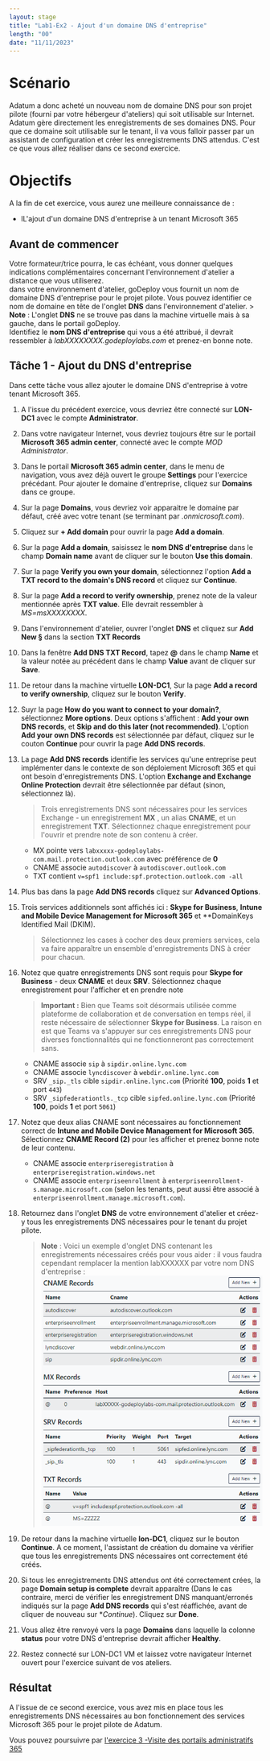 ```yaml
---
layout: stage
title: "Lab1-Ex2 - Ajout d'un domaine DNS d'entreprise"
length: "00"
date: "11/11/2023"
---
```

# Scénario
Adatum a donc acheté un nouveau nom de domaine DNS pour son projet pilote (fourni par votre hébergeur d'ateliers) qui soit utilisable sur Internet.
Adatum gère directement les enregistrements de ses domaines DNS. Pour que ce domaine soit utilisable sur le tenant, il va vous falloir passer par un assistant de configuration et créer les enregistrements DNS attendus. C'est ce que vous allez réaliser dans ce second exercice.

# Objectifs
A la fin de cet exercice, vous aurez une meilleure connaissance de :
- lL'ajout d'un domaine DNS d'entreprise à un tenant Microsoft 365  

## Avant de commencer
Votre formateur/trice pourra, le cas échéant, vous donner quelques indications complémentaires concernant l'environnement d'atelier a distance que vous utiliserez.  
dans votre environnement d'atelier, goDeploy vous fournit un nom de domaine DNS d'entreprise pour le projet pilote. Vous pouvez identifier ce nom de domaine en tête de l'onglet **DNS** dans l'environnement d'atelier.
    > **Note** : L'onglet **DNS** ne se trouve pas dans la machine virtuelle mais à sa gauche, dans le portail goDeploy.  
Identifiez le **nom DNS d'entreprise** qui vous a été attribué, il devrait ressembler à *labXXXXXXXX.godeploylabs.com* et prenez-en bonne note.

## Tâche 1 - Ajout du DNS d'entreprise
Dans cette tâche vous allez ajouter le domaine DNS d'entreprise à votre tenant Microsoft 365. 
1. A l'issue du précédent exercice, vous devriez être connecté sur **LON-DC1** avec le compte **Administrator**.
1. Dans votre navigateur Internet, vous devriez toujours être sur le portail **Microsoft 365 admin center**, connecté avec le compte *MOD Administrator*.
1. Dans le portail **Microsoft 365 admin center**, dans le menu de navigation, vous avez déjà ouvert le groupe **Settings** pour l'exercice précédant. Pour ajouter le domaine d'entreprise, cliquez sur **Domains** dans ce groupe. 
1. Sur la page **Domains**, vous devriez voir apparaitre le domaine par défaut, créé avec votre tenant (se terminant par *.onmicrosoft.com*).
1. Cliquez sur **+ Add domain** pour ouvrir la page **Add a domain**.
1. Sur la page **Add a domain**, saisissez le **nom DNS d'entreprise** dans le champ **Domain name** avant de cliquer sur le bouton **Use this domain**.
1. Sur la page **Verify you own your domain**, sélectionnez l'option **Add a TXT record to the domain's DNS record** et cliquez sur **Continue**.
1. Sur la page **Add a record to verify ownership**, prenez note de la valeur mentionnée après **TXT value**. Elle devrait ressembler à *MS=msXXXXXXXX*.
1. Dans l'environnement d'atelier, ouvrer l'onglet **DNS** et cliquez sur **Add New §** dans la section **TXT Records**
1. Dans la fenêtre **Add DNS TXT Record**, tapez **@** dans le champ **Name** et la valeur notée au précédent dans le champ **Value** avant de cliquer sur **Save**.
1. De retour dans la machine virtuelle **LON-DC1**, Sur la page **Add a record to verify ownership**, cliquez sur le bouton **Verify**.
1. Suyr la page **How do you want to connect to your domain?**, sélectionnez **More options**. Deux options s'affichent : **Add your own DNS records**, et **Skip and do this later (not recommended)**. L'option **Add your own DNS records** est sélectionnée par défaut, cliquez sur le couton **Continue** pour ouvrir la page **Add DNS records**.
1. La page **Add DNS records** identifie les services qu'une entreprise peut implémenter dans le contexte de son déploiement Microsoft 365 et qui ont besoin d'enregistrements DNS. L'option **Exchange and Exchange Online Protection** devrait être sélectionnée par défaut (sinon, sélectionnez là).
	> Trois enregistrements DNS sont nécessaires pour les services Exchange - un enregistrement **MX** , un alias **CNAME**, et un enregistrement **TXT**. Sélectionnez chaque enregistrement pour l'ouvrir et prendre note de son contenu à créer.  
    - MX pointe vers ```labxxxxx-godeploylabs-com.mail.protection.outlook.com``` avec préférence de **0**  
    - CNAME associe ```autodiscover``` à ```autodiscover.outlook.com```  
    - TXT contient ```v=spf1 include:spf.protection.outlook.com -all```  

1. Plus bas dans la page **Add DNS records** cliquez sur **Advanced Options**.
1. Trois services additionnels sont affichés ici : **Skype for Business**, **Intune and Mobile Device Management for Microsoft 365** et **DomainKeys Identified Mail (DKIM).  
	> Sélectionnez les cases à cocher des deux premiers services, cela va faire apparaître un ensemble d'enregistrements DNS à créer pour chacun.
1. Notez que quatre enregistrements DNS sont requis pour **Skype for Business** - deux **CNAME** et deux **SRV**. Sélectionnez chaque enregistrement pour l'afficher et en prendre note  
	> **Important :** Bien que Teams soit désormais utilisée comme plateforme de collaboration et de conversation en temps réel, il reste nécessaire de sélectionner **Skype for Business**. La raison en est que Teams va s'appuyer sur ces enregistrements DNS pour diverses fonctionnalités qui ne fonctionneront pas correctement sans.  
    - CNAME associe ```sip``` à ```sipdir.online.lync.com```  
    - CNAME associe ```lyncdiscover``` à ```webdir.online.lync.com```  
    - SRV ```_sip._tls``` cible ```sipdir.online.lync.com``` (Priorité **100**, poids **1** et port ```443```)  
    - SRV ```_sipfederationtls._tcp``` cible ```sipfed.online.lync.com``` (Priorité **100**, poids **1** et port ```5061```)  

1. Notez que deux alias CNAME sont nécessaires au fonctionnement correct de **Intune and Mobile Device Management for Microsoft 365**. Sélectionnez **CNAME Record (2)** pour les afficher et prenez bonne note de leur contenu.  
    - CNAME associe ```enterpriseregistration``` à ```enterpriseregistration.windows.net```  
    - CNAME associe ```enterpriseenrollment``` à ```enterpriseenrollment-s.manage.microsoft.com``` (selon les tenants, peut aussi être associé à ```enterpriseenrollment.manage.microsoft.com```).  

1. Retournez dans l'onglet **DNS** de votre environnement d'atelier et créez-y tous les enregistrements DNS nécessaires pour le tenant du projet pilote.
    > **Note** : Voici un exemple d'onglet DNS contenant les enregistrements nécessaires créés pour vous aider : il vous faudra cependant remplacer la mention labXXXXXX par votre nom DNS d'entreprise :
    ![msms030fr DNS Sample](DNS-Sample.png)
1. De retour dans la machine virtuelle **lon-DC1**, cliquez sur le bouton **Continue**. A ce moment, l'assistant de création du domaine va vérifier que tous les enregistrements DNS nécessaires ont correctement été créés.
1. Si tous les enregistrements DNS attendus ont été correctement crées, la page **Domain setup is complete** devrait apparaître (Dans le cas contraire, merci de vérifier les enregistrement DNS manquant/erronés indiqués sur la page **Add DNS records** qui s'est réaffichée, avant de cliquer de nouveau sur **Continue*). Cliquez sur **Done**.
1. Vous allez être renvoyé vers la page **Domains** dans laquelle la colonne **status** pour votre DNS d'entreprise devrait afficher **Healthy**.  
1. Restez connecté sur LON-DC1 VM et laissez votre navigateur Internet ouvert pour l'exercice suivant de vos ateliers.

## Résultat
A l'issue de ce second exercice, vous avez mis en place tous les enregistrements DNS nécessaires au bon fonctionnement des services Microsoft 365 pour le projet pilote de Adatum.

Vous pouvez poursuivre par [l'exercice 3 -Visite des portails administratifs 365](lab1e3)
